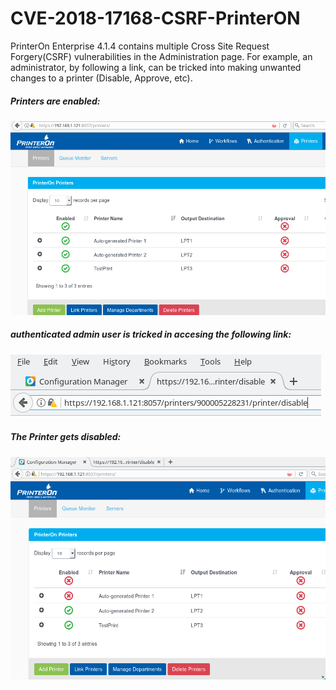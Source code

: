 # CVE-2018-17168-CSRF-PrinterON
PrinterOn Enterprise 4.1.4 contains multiple Cross Site Request Forgery(CSRF) vulnerabilities in the Administration page. For example, an administrator, by following a link, can be tricked into making unwanted changes to a printer (Disable, Approve, etc).

##### Printers are enabled:
<img src="csrf1.png">


##### authenticated admin user is tricked in accesing the following link:
<img src="csrf2.png">



##### The Printer gets disabled:
<img src="csrf3.png">
